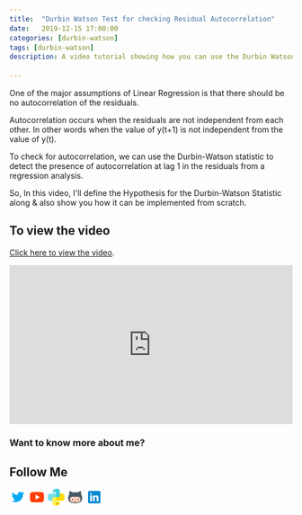```yaml
---
title:  "Durbin Watson Test for checking Residual Autocorrelation"
date:   2019-12-15 17:00:00
categories: [durbin-watson]
tags: [durbin-watson]
description: A video tutorial showing how you can use the Durbin Watson statistic to detect the presence of autocorrelation at lag 1 in the residuals from a regression analysis.

---
```


One of the major assumptions of Linear Regression is that there should be no autocorrelation of the residuals.

Autocorrelation occurs when the residuals are not independent from each other.  In other words when the value of y(t+1) is not independent from the value of y(t).

To check for autocorrelation, we can use the Durbin-Watson statistic to detect the presence of autocorrelation at lag 1 in the residuals from a regression analysis.

So, In this video, I'll define the Hypothesis for the Durbin-Watson Statistic along & also show you how it can be implemented from scratch.

## To view the video

<p> <a href="https://www.youtube.com/watch?v=FiBBpscb6es">Click here to view the video</a>.</p>

<div style="position: relative; padding-bottom: 56.25%; height: 0; overflow: hidden;">
  <iframe src="https://www.youtube.com/embed/FiBBpscb6es" style="position: absolute; top: 0; left: 0; width: 100%; height: 100%; border:0;" allowfullscreen title="YouTube Video"></iframe>
</div>

### Want to know more about me?
## Follow Me
<a href="https://twitter.com/_bhaveshbhatt" target="_blank"><img class="ai-subscribed-social-icon" src="/assets/images/tw.png" width="30"></a>
<a href="https://www.youtube.com/bhaveshbhatt8791/" target="_blank"><img class="ai-subscribed-social-icon" src="/assets/images/ytb.png" width="30"></a>
<a href="https://www.youtube.com/PythonTricks/" target="_blank"><img class="ai-subscribed-social-icon" src="/assets/images/python_logo.png" width="30"></a>
<a href="https://github.com/bhattbhavesh91" target="_blank"><img class="ai-subscribed-social-icon" src="/assets/images/gthb.png" width="30"></a>
<a href="https://www.linkedin.com/in/bhattbhavesh91/" target="_blank"><img class="ai-subscribed-social-icon" src="/assets/images/lnkdn.png" width="30"></a>
